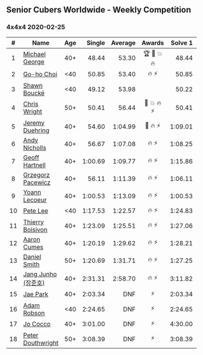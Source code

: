## Senior Cubers Worldwide - Weekly Competition
### 4x4x4 2020-02-25

| # | Name | Age | Single | Average | Awards | Solve 1 | Solve 2 | Solve 3 | Solve 4 | Solve 5 | Video |
| :--: | -- | :--: | --: | --: | :--: | --: | --: | --: | --: | --: | :-- |
| 1 | [Michael George](../../persons/michael_george.md) | 40+ | 48.44 | 53.30 | 🏆 🥇 💥 🔥 | 48.44 | 52.94 | 1:05.53 | 57.64 | 49.31 | [Link](https://www.facebook.com/events/805797596592397/permalink/805925283246295/) |
| 2 | [Go-ho Choi](../../persons/go_ho_choi.md) | <40 | 50.85 | 53.40 | 🔥 ⚡ | 50.85 | 52.75 | 51.28 | 1:03.49 | 56.18 | [Link](https://www.facebook.com/events/805797596592397/permalink/805989376573219/) |
| 3 | [Shawn Boucké](../../persons/shawn_boucke.md) | <40 | 49.12 | 53.98 |  | 50.22 | 55.95 | 1:07.95 | 55.77 | 49.12 | [Link](https://www.facebook.com/events/805797596592397/permalink/806727313166092/) |
| 4 | [Chris Wright](../../persons/chris_wright.md) | 50+ | 50.41 | 56.44 | 🥈 💥 🔥 ⚡ | 50.41 | 57.27 | 1:00.12 | 51.94 | 1:04.68 | [Link](https://www.facebook.com/events/805797596592397/permalink/808666752972148/) |
| 5 | [Jeremy Duehring](../../persons/jeremy_duehring.md) | 40+ | 54.60 | 1:04.99 | 🥉 🔥 ⚡ | 1:09.01 | 1:03.51 | 1:04.07 | 1:07.39 | 54.60 | [Link](https://www.facebook.com/events/805797596592397/permalink/809541269551363/) |
| 6 | [Andy Nicholls](../../persons/andy_nicholls.md) | 40+ | 56.67 | 1:07.08 | 🔥 ⚡ | 1:08.25 | 56.67 | 1:05.76 | 1:07.22 | 1:12.45 | [Link](https://www.facebook.com/events/805797596592397/permalink/808258373012986/) |
| 7 | [Geoff Hartnell](../../persons/geoff_hartnell.md) | 40+ | 1:00.69 | 1:09.77 | 🔥 ⚡ | 1:15.86 | 1:00.69 | 1:03.54 | 1:09.92 | 1:17.27 | [Link](https://www.facebook.com/events/805797596592397/permalink/809463586225798/) |
| 8 | [Grzegorz Pacewicz](../../persons/grzegorz_pacewicz.md) | 40+ | 56.11 | 1:11.39 | 🔥 ⚡ | 1:06.11 | 1:09.62 | 1:23.01 | 56.11 | 1:18.43 | |
| 9 | [Yoann Lecoeur](../../persons/yoann_lecoeur.md) | 40+ | 1:00.53 | 1:13.09 | 🔥 ⚡ | 1:00.53 | 1:20.14 | 1:11.58 | 1:08.03 | 1:19.66 | [Link](https://www.facebook.com/events/805797596592397/permalink/808608119644678/) |
| 10 | [Pete Lee](../../persons/pete_lee.md) | <40 | 1:17.53 | 1:22.57 | 🔥 ⚡ | 1:24.83 | 1:20.43 | 1:33.55 | 1:22.46 | 1:17.53 | [Link](https://www.facebook.com/events/805797596592397/permalink/808919202946903/) |
| 11 | [Thierry Boisivon](../../persons/thierry_boisivon.md) | 40+ | 1:23.09 | 1:25.51 | 🔥 ⚡ | 1:27.06 | 1:23.09 | 1:34.13 | 1:23.19 | 1:26.27 | [Link](https://www.facebook.com/events/805797596592397/permalink/810222906149866/) |
| 12 | [Aaron Cumes](../../persons/aaron_cumes.md) | 40+ | 1:20.19 | 1:29.62 | 🔥 ⚡ | 1:28.21 | 1:40.48 | 1:20.19 | DNS | DNS | [Link](https://www.facebook.com/events/805797596592397/permalink/808568046315352/) |
| 13 | [Daniel Smith](../../persons/daniel_smith.md) | 50+ | 1:20.69 | 1:31.71 | 🔥 ⚡ | 1:27.25 | 1:20.69 | 1:32.35 | 1:42.55 | 1:35.53 | [Link](https://www.facebook.com/events/805797596592397/permalink/806362596535897/) |
| 14 | [Jang Junho (장준호)](../../persons/jang_junho.md) | 40+ | 2:31.31 | 2:58.70 | 🔥 ⚡ | 3:11.82 | 3:10.76 | 2:31.31 | 2:54.65 | 2:50.69 | [Link](https://www.facebook.com/events/805797596592397/permalink/810015492837274/) |
| 15 | [Jae Park](../../persons/jae_park.md) | 40+ | 2:03.34 | DNF | ⚡ | 2:03.34 | DNF | 2:38.58 | DNS | DNS | [Link](https://www.facebook.com/events/805797596592397/permalink/806066883232135/) |
| 16 | [Adam Robson](../../persons/adam_robson.md) | <40 | 2:24.65 | DNF | ⚡ | 2:24.65 | 2:40.17 | DNS | DNS | DNS | [Link](https://www.facebook.com/events/805797596592397/permalink/809621066210050/) |
| 17 | [Jo Cocco](../../persons/jo_cocco.md) | 40+ | 3:01.00 | DNF | ⚡ | 4:30.00 | 3:01.00 | DNS | DNS | DNS | [Link](https://www.facebook.com/events/805797596592397/permalink/809394926232664/) |
| 18 | [Peter Douthwright](../../persons/peter_douthwright.md) | 50+ | 3:08.39 | DNF | ⚡ | 3:08.39 | 4:27.51 | DNS | DNS | DNS | [Link](https://www.facebook.com/events/805797596592397/permalink/808006496371507/) |

<!-- Global site tag (gtag.js) - Google Analytics -->
<script async src="https://www.googletagmanager.com/gtag/js?id=UA-86348435-3"></script>
<script>window.dataLayer = window.dataLayer || []; function gtag() {dataLayer.push(arguments);} gtag('js', new Date()); gtag('config', 'UA-86348435-3');</script>
